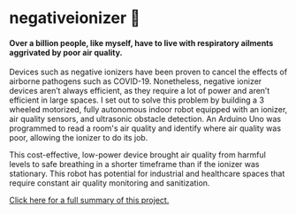 # negativeionizer 🤖

#### Over a billion people, like myself, have to live with respiratory ailments aggrivated by poor air quality. 

Devices such as negative ionizers have been proven to cancel the effects of airborne pathogens such as COVID-19. Nonetheless, negative ionizer devices aren’t always efficient, as they require a lot of power and aren’t efficient in large spaces. 
I set out to solve this problem by building a 3 wheeled motorized, fully autonomous indoor robot equipped with an ionizer, air quality sensors, and ultrasonic obstacle detection. An Arduino Uno was programmed to read a room's air quality and identify where air quality was poor, allowing the ionizer to do its job.

This cost-effective, low-power device brought air quality from harmful levels to safe breathing in a shorter timeframe than if the ionizer was stationary. This robot has potential for industrial and healthcare spaces that require constant air quality monitoring and sanitization.

[Click here for a full summary of this project.](https://projectboard.world/project/neutralizing-airborne-viruses-using-an-autonomous-mobilized-negative-ionizer-to-improve-air-quality)
